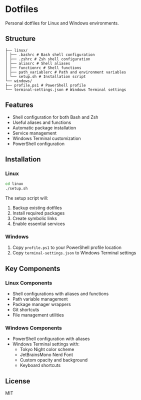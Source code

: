 # Dotfiles

Personal dotfiles for Linux and Windows environments.

## Structure

```
├── linux/
│ ├── .bashrc # Bash shell configuration
│ ├── .zshrc # Zsh shell configuration
│ ├── aliasrc # Shell aliases
│ ├── functionrc # Shell functions
│ ├── path_variablerc # Path and environment variables
│ └── setup.sh # Installation script
└── windows/
├── profile.ps1 # PowerShell profile
└── terminal-settings.json # Windows Terminal settings
```

## Features

- Shell configuration for both Bash and Zsh
- Useful aliases and functions
- Automatic package installation
- Service management
- Windows Terminal customization
- PowerShell configuration

## Installation

### Linux

```sh
cd linux
./setup.sh
```

The setup script will:

1. Backup existing dotfiles
2. Install required packages
3. Create symbolic links
4. Enable essential services

### Windows

1. Copy `profile.ps1` to your PowerShell profile location
2. Copy `terminal-settings.json` to Windows Terminal settings

## Key Components

### Linux Components

- Shell configurations with aliases and functions
- Path variable management
- Package manager wrappers
- Git shortcuts
- File management utilities

### Windows Components

- PowerShell configuration with aliases
- Windows Terminal settings with:
  - Tokyo Night color scheme
  - JetBrainsMono Nerd Font
  - Custom opacity and background
  - Keyboard shortcuts

## License

MIT
